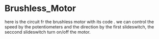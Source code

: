 # Brushless_Motor
here is the circuit fr the brushless motor with its code .
 we can control the speed by the potentiometers and the direction by the first slideswitch, the seccond slideswitch turn on/off the motor.
